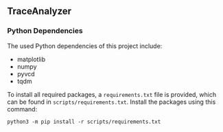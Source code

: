 ## TraceAnalyzer
### Python Dependencies
The used Python dependencies of this project include:
 - matplotlib
 - numpy
 - pyvcd
 - tqdm

To install all required packages, a `requirements.txt` file is provided, which can be found in `scripts/requirements.txt`.
Install the packages using this command:
```
python3 -m pip install -r scripts/requirements.txt
```
